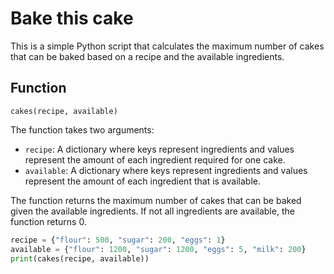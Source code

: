# Bake this cake

This is a simple Python script that calculates the maximum number of cakes that can be baked based on a recipe and the available ingredients.

## Function

`cakes(recipe, available)`

The function takes two arguments: 

- `recipe`: A dictionary where keys represent ingredients and values represent the amount of each ingredient required for one cake. 
- `available`: A dictionary where keys represent ingredients and values represent the amount of each ingredient that is available.

The function returns the maximum number of cakes that can be baked given the available ingredients. If not all ingredients are available, the function returns 0.

```python
recipe = {"flour": 500, "sugar": 200, "eggs": 1}
available = {"flour": 1200, "sugar": 1200, "eggs": 5, "milk": 200}
print(cakes(recipe, available))
```
